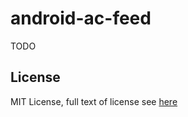 android-ac-feed
===============

TODO

## License
MIT License, full text of license see [here][License]

[License]: https://github.com/kendrikat/android-ac-feed/blob/master/LICENSE "LICENSE"